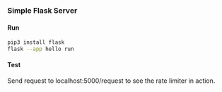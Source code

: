 ### Simple Flask Server

#### Run
```bash
pip3 install flask
flask --app hello run
```

#### Test
Send request to localhost:5000/request to see the rate limiter in action.